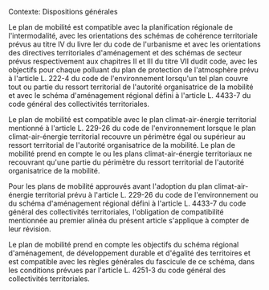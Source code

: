 Contexte: Dispositions générales

Le plan de mobilité est compatible avec la planification régionale de l'intermodalité, avec les orientations des schémas de cohérence territoriale prévus au titre IV du livre Ier du code de l'urbanisme et avec les orientations des directives territoriales d'aménagement et des schémas de secteur prévus respectivement aux chapitres II et III du titre VII dudit code, avec les objectifs pour chaque polluant du plan de protection de l'atmosphère prévu à l'article L. 222-4 du code de l'environnement lorsqu'un tel plan couvre tout ou partie du ressort territorial de l'autorité organisatrice de la mobilité et avec le schéma d'aménagement régional défini à l'article L. 4433-7 du code général des collectivités territoriales.

Le plan de mobilité est compatible avec le plan climat-air-énergie territorial mentionné à l'article L. 229-26 du code de l'environnement lorsque le plan climat-air-énergie territorial recouvre un périmètre égal ou supérieur au ressort territorial de l'autorité organisatrice de la mobilité. Le plan de mobilité prend en compte le ou les plans climat-air-énergie territoriaux ne recouvrant qu'une partie du périmètre du ressort territorial de l'autorité organisatrice de la mobilité.

Pour les plans de mobilité approuvés avant l'adoption du plan climat-air-énergie territorial prévu à l'article L. 229-26 du code de l'environnement ou du schéma d'aménagement régional défini à l'article L. 4433-7 du code général des collectivités territoriales, l'obligation de compatibilité mentionnée au premier alinéa du présent article s'applique à compter de leur révision.

Le plan de mobilité prend en compte les objectifs du schéma régional d'aménagement, de développement durable et d'égalité des territoires et est compatible avec les règles générales du fascicule de ce schéma, dans les conditions prévues par l'article L. 4251-3 du code général des collectivités territoriales.